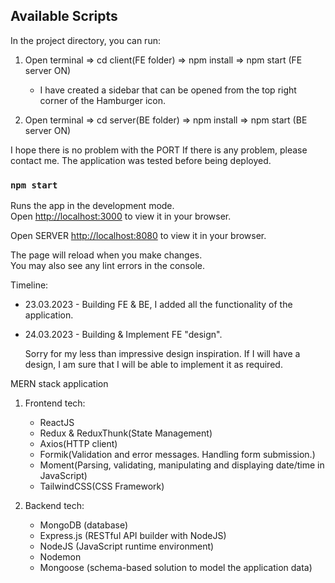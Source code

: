 ## Available Scripts

In the project directory, you can run:

1. Open terminal => cd client(FE folder) => npm install => npm start (FE server ON)

   - I have created a sidebar that can be opened from the top right corner of the Hamburger icon.

2. Open terminal => cd server(BE folder) => npm install => npm start (BE server ON)

I hope there is no problem with the PORT
If there is any problem, please contact me.
The application was tested before being deployed.

### `npm start`

Runs the app in the development mode.\
Open [http://localhost:3000](http://localhost:3000) to view it in your browser.

Open SERVER [http://localhost:8080](http://localhost:8080) to view it in your browser.

The page will reload when you make changes.\
You may also see any lint errors in the console.

Timeline:

- 23.03.2023 - Building FE & BE, I added all the functionality of the application.
- 24.03.2023 - Building & Implement FE "design".

  Sorry for my less than impressive design inspiration.
  If I will have a design, I am sure that I will be able to implement it as required.

MERN stack application

1. Frontend tech:

   - ReactJS
   - Redux & ReduxThunk(State Management)
   - Axios(HTTP client)
   - Formik(Validation and error messages. Handling form submission.)
   - Moment(Parsing, validating, manipulating and displaying date/time in JavaScript)
   - TailwindCSS(CSS Framework)

2. Backend tech:
   - MongoDB (database)
   - Express.js (RESTful API builder with NodeJS)
   - NodeJS (JavaScript runtime environment)
   - Nodemon
   - Mongoose (schema-based solution to model the application data)
